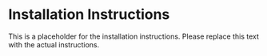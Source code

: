# Installation Instructions

This is a placeholder for the installation instructions. Please replace this text with the actual instructions.
